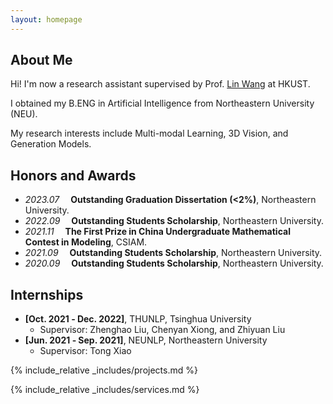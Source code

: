 ```yaml
---
layout: homepage
---
```


## About Me

Hi! I'm now a research assistant supervised by Prof. <a href="https://vlislab22.github.io/vlislab/linwang.html">Lin Wang</a> at HKUST.

I obtained my B.ENG in Artificial Intelligence from Northeastern University (NEU).

My research interests include Multi-modal Learning, 3D Vision, and Generation Models.



## Honors and Awards



- *2023.07* &emsp;**Outstanding Graduation Dissertation (<2%)**, Northeastern University. 
- *2022.09* &emsp;**Outstanding Students Scholarship**, Northeastern University. 
- *2021.11* &emsp;**The First Prize in China Undergraduate Mathematical Contest in Modeling**, CSIAM. 
- *2021.09* &emsp;**Outstanding Students Scholarship**, Northeastern University. 
- *2020.09* &emsp;**Outstanding Students Scholarship**, Northeastern University.



## Internships


- **[Oct. 2021 ‑ Dec. 2022]**, THUNLP, Tsinghua University
  - Supervisor: Zhenghao Liu, Chenyan Xiong, and Zhiyuan Liu
- **[Jun. 2021 ‑ Sep. 2021]**, NEUNLP, Northeastern University
  - Supervisor: Tong Xiao



{% include_relative _includes/projects.md %}

{% include_relative _includes/services.md %}





